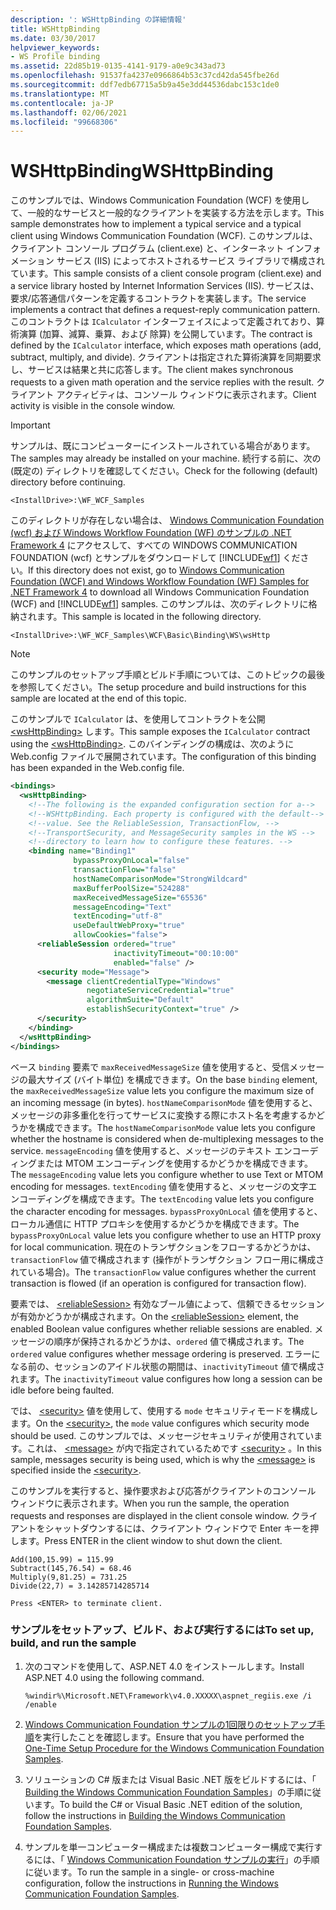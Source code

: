 ```yaml
---
description: ': WSHttpBinding の詳細情報'
title: WSHttpBinding
ms.date: 03/30/2017
helpviewer_keywords:
- WS Profile binding
ms.assetid: 22d85b19-0135-4141-9179-a0e9c343ad73
ms.openlocfilehash: 91537fa4237e0966864b53c37cd42da545fbe26d
ms.sourcegitcommit: ddf7edb67715a5b9a45e3dd44536dabc153c1de0
ms.translationtype: MT
ms.contentlocale: ja-JP
ms.lasthandoff: 02/06/2021
ms.locfileid: "99668306"
---
```

# <a name="wshttpbinding"></a><span data-ttu-id="34ff8-103">WSHttpBinding</span><span class="sxs-lookup"><span data-stu-id="34ff8-103">WSHttpBinding</span></span>

<span data-ttu-id="34ff8-104">このサンプルでは、Windows Communication Foundation (WCF) を使用して、一般的なサービスと一般的なクライアントを実装する方法を示します。</span><span class="sxs-lookup"><span data-stu-id="34ff8-104">This sample demonstrates how to implement a typical service and a typical client using Windows Communication Foundation (WCF).</span></span> <span data-ttu-id="34ff8-105">このサンプルは、クライアント コンソール プログラム (client.exe) と、インターネット インフォメーション サービス (IIS) によってホストされるサービス ライブラリで構成されています。</span><span class="sxs-lookup"><span data-stu-id="34ff8-105">This sample consists of a client console program (client.exe) and a service library hosted by Internet Information Services (IIS).</span></span> <span data-ttu-id="34ff8-106">サービスは、要求/応答通信パターンを定義するコントラクトを実装します。</span><span class="sxs-lookup"><span data-stu-id="34ff8-106">The service implements a contract that defines a request-reply communication pattern.</span></span> <span data-ttu-id="34ff8-107">このコントラクトは `ICalculator` インターフェイスによって定義されており、算術演算 (加算、減算、乗算、および 除算) を公開しています。</span><span class="sxs-lookup"><span data-stu-id="34ff8-107">The contract is defined by the `ICalculator` interface, which exposes math operations (add, subtract, multiply, and divide).</span></span> <span data-ttu-id="34ff8-108">クライアントは指定された算術演算を同期要求し、サービスは結果と共に応答します。</span><span class="sxs-lookup"><span data-stu-id="34ff8-108">The client makes synchronous requests to a given math operation and the service replies with the result.</span></span> <span data-ttu-id="34ff8-109">クライアント アクティビティは、コンソール ウィンドウに表示されます。</span><span class="sxs-lookup"><span data-stu-id="34ff8-109">Client activity is visible in the console window.</span></span>  
  
> [!IMPORTANT]
> <span data-ttu-id="34ff8-110">サンプルは、既にコンピューターにインストールされている場合があります。</span><span class="sxs-lookup"><span data-stu-id="34ff8-110">The samples may already be installed on your machine.</span></span> <span data-ttu-id="34ff8-111">続行する前に、次の (既定の) ディレクトリを確認してください。</span><span class="sxs-lookup"><span data-stu-id="34ff8-111">Check for the following (default) directory before continuing.</span></span>  
>
> `<InstallDrive>:\WF_WCF_Samples`  
>
> <span data-ttu-id="34ff8-112">このディレクトリが存在しない場合は、 [Windows Communication Foundation (wcf) および Windows Workflow Foundation (WF) のサンプルの .NET Framework 4](https://www.microsoft.com/download/details.aspx?id=21459) にアクセスして、すべての WINDOWS COMMUNICATION FOUNDATION (wcf) とサンプルをダウンロードして [!INCLUDE[wf1](../../../../includes/wf1-md.md)] ください。</span><span class="sxs-lookup"><span data-stu-id="34ff8-112">If this directory does not exist, go to [Windows Communication Foundation (WCF) and Windows Workflow Foundation (WF) Samples for .NET Framework 4](https://www.microsoft.com/download/details.aspx?id=21459) to download all Windows Communication Foundation (WCF) and [!INCLUDE[wf1](../../../../includes/wf1-md.md)] samples.</span></span> <span data-ttu-id="34ff8-113">このサンプルは、次のディレクトリに格納されます。</span><span class="sxs-lookup"><span data-stu-id="34ff8-113">This sample is located in the following directory.</span></span>  
>
> `<InstallDrive>:\WF_WCF_Samples\WCF\Basic\Binding\WS\wsHttp`  
  
> [!NOTE]
> <span data-ttu-id="34ff8-114">このサンプルのセットアップ手順とビルド手順については、このトピックの最後を参照してください。</span><span class="sxs-lookup"><span data-stu-id="34ff8-114">The setup procedure and build instructions for this sample are located at the end of this topic.</span></span>  
  
 <span data-ttu-id="34ff8-115">このサンプルで `ICalculator` は、を使用してコントラクトを公開 [\<wsHttpBinding>](../../configure-apps/file-schema/wcf/wshttpbinding.md) します。</span><span class="sxs-lookup"><span data-stu-id="34ff8-115">This sample exposes the `ICalculator` contract using the [\<wsHttpBinding>](../../configure-apps/file-schema/wcf/wshttpbinding.md).</span></span> <span data-ttu-id="34ff8-116">このバインディングの構成は、次のように Web.config ファイルで展開されています。</span><span class="sxs-lookup"><span data-stu-id="34ff8-116">The configuration of this binding has been expanded in the Web.config file.</span></span>  
  
```xml
<bindings>  
  <wsHttpBinding>  
    <!--The following is the expanded configuration section for a-->  
    <!--WSHttpBinding. Each property is configured with the default-->
    <!--value. See the ReliableSession, TransactionFlow, -->  
    <!--TransportSecurity, and MessageSecurity samples in the WS -->  
    <!--directory to learn how to configure these features. -->  
    <binding name="Binding1"  
              bypassProxyOnLocal="false"
              transactionFlow="false"
              hostNameComparisonMode="StrongWildcard"  
              maxBufferPoolSize="524288"
              maxReceivedMessageSize="65536"  
              messageEncoding="Text"
              textEncoding="utf-8"
              useDefaultWebProxy="true"  
              allowCookies="false">  
      <reliableSession ordered="true"
                       inactivityTimeout="00:10:00"  
                       enabled="false" />  
      <security mode="Message">  
        <message clientCredentialType="Windows"
                 negotiateServiceCredential="true"  
                 algorithmSuite="Default"
                 establishSecurityContext="true" />  
      </security>  
    </binding>  
  </wsHttpBinding>  
</bindings>  
```  
  
 <span data-ttu-id="34ff8-117">ベース `binding` 要素で `maxReceivedMessageSize` 値を使用すると、受信メッセージの最大サイズ (バイト単位) を構成できます。</span><span class="sxs-lookup"><span data-stu-id="34ff8-117">On the base `binding` element, the `maxReceivedMessageSize` value lets you configure the maximum size of an incoming message (in bytes).</span></span> <span data-ttu-id="34ff8-118">`hostNameComparisonMode` 値を使用すると、メッセージの非多重化を行ってサービスに変換する際にホスト名を考慮するかどうかを構成できます。</span><span class="sxs-lookup"><span data-stu-id="34ff8-118">The `hostNameComparisonMode` value lets you configure whether the hostname is considered when de-multiplexing messages to the service.</span></span> <span data-ttu-id="34ff8-119">`messageEncoding` 値を使用すると、メッセージのテキスト エンコーディングまたは MTOM エンコーディングを使用するかどうかを構成できます。</span><span class="sxs-lookup"><span data-stu-id="34ff8-119">The `messageEncoding` value lets you configure whether to use Text or MTOM encoding for messages.</span></span> <span data-ttu-id="34ff8-120">`textEncoding` 値を使用すると、メッセージの文字エンコーディングを構成できます。</span><span class="sxs-lookup"><span data-stu-id="34ff8-120">The `textEncoding` value lets you configure the character encoding for messages.</span></span> <span data-ttu-id="34ff8-121">`bypassProxyOnLocal` 値を使用すると、ローカル通信に HTTP プロキシを使用するかどうかを構成できます。</span><span class="sxs-lookup"><span data-stu-id="34ff8-121">The `bypassProxyOnLocal` value lets you configure whether to use an HTTP proxy for local communication.</span></span> <span data-ttu-id="34ff8-122">現在のトランザクションをフローするかどうかは、`transactionFlow` 値で構成されます (操作がトランザクション フロー用に構成されている場合)。</span><span class="sxs-lookup"><span data-stu-id="34ff8-122">The `transactionFlow` value configures whether the current transaction is flowed (if an operation is configured for transaction flow).</span></span>  
  
 <span data-ttu-id="34ff8-123">要素では、 [\<reliableSession>](../../configure-apps/file-schema/wcf/reliablesession.md) 有効なブール値によって、信頼できるセッションが有効かどうかが構成されます。</span><span class="sxs-lookup"><span data-stu-id="34ff8-123">On the [\<reliableSession>](../../configure-apps/file-schema/wcf/reliablesession.md) element, the enabled Boolean value configures whether reliable sessions are enabled.</span></span> <span data-ttu-id="34ff8-124">メッセージの順序が保持されるかどうかは、`ordered` 値で構成されます。</span><span class="sxs-lookup"><span data-stu-id="34ff8-124">The `ordered` value configures whether message ordering is preserved.</span></span> <span data-ttu-id="34ff8-125">エラーになる前の、セッションのアイドル状態の期間は、`inactivityTimeout` 値で構成されます。</span><span class="sxs-lookup"><span data-stu-id="34ff8-125">The `inactivityTimeout` value configures how long a session can be idle before being faulted.</span></span>  
  
 <span data-ttu-id="34ff8-126">では、 [\<security>](../../configure-apps/file-schema/wcf/security-of-wshttpbinding.md) 値を使用して、使用する `mode` セキュリティモードを構成します。</span><span class="sxs-lookup"><span data-stu-id="34ff8-126">On the [\<security>](../../configure-apps/file-schema/wcf/security-of-wshttpbinding.md), the `mode` value configures which security mode should be used.</span></span> <span data-ttu-id="34ff8-127">このサンプルでは、メッセージセキュリティが使用されています。これは、 [\<message>](../../configure-apps/file-schema/wcf/message-of-wshttpbinding.md) が内で指定されているためです [\<security>](../../configure-apps/file-schema/wcf/security-of-wshttpbinding.md) 。</span><span class="sxs-lookup"><span data-stu-id="34ff8-127">In this sample, messages security is being used, which is why the [\<message>](../../configure-apps/file-schema/wcf/message-of-wshttpbinding.md) is specified inside the [\<security>](../../configure-apps/file-schema/wcf/security-of-wshttpbinding.md).</span></span>  
  
 <span data-ttu-id="34ff8-128">このサンプルを実行すると、操作要求および応答がクライアントのコンソール ウィンドウに表示されます。</span><span class="sxs-lookup"><span data-stu-id="34ff8-128">When you run the sample, the operation requests and responses are displayed in the client console window.</span></span> <span data-ttu-id="34ff8-129">クライアントをシャットダウンするには、クライアント ウィンドウで Enter キーを押します。</span><span class="sxs-lookup"><span data-stu-id="34ff8-129">Press ENTER in the client window to shut down the client.</span></span>  
  
```console  
Add(100,15.99) = 115.99  
Subtract(145,76.54) = 68.46  
Multiply(9,81.25) = 731.25  
Divide(22,7) = 3.14285714285714  
  
Press <ENTER> to terminate client.  
```  
  
### <a name="to-set-up-build-and-run-the-sample"></a><span data-ttu-id="34ff8-130">サンプルをセットアップ、ビルド、および実行するには</span><span class="sxs-lookup"><span data-stu-id="34ff8-130">To set up, build, and run the sample</span></span>  
  
1. <span data-ttu-id="34ff8-131">次のコマンドを使用して、ASP.NET 4.0 をインストールします。</span><span class="sxs-lookup"><span data-stu-id="34ff8-131">Install ASP.NET 4.0 using the following command.</span></span>  
  
    ```console
    %windir%\Microsoft.NET\Framework\v4.0.XXXXX\aspnet_regiis.exe /i /enable  
    ```  
  
2. <span data-ttu-id="34ff8-132">[Windows Communication Foundation サンプルの1回限りのセットアップ手順](one-time-setup-procedure-for-the-wcf-samples.md)を実行したことを確認します。</span><span class="sxs-lookup"><span data-stu-id="34ff8-132">Ensure that you have performed the [One-Time Setup Procedure for the Windows Communication Foundation Samples](one-time-setup-procedure-for-the-wcf-samples.md).</span></span>  
  
3. <span data-ttu-id="34ff8-133">ソリューションの C# 版または Visual Basic .NET 版をビルドするには、「 [Building the Windows Communication Foundation Samples](building-the-samples.md)」の手順に従います。</span><span class="sxs-lookup"><span data-stu-id="34ff8-133">To build the C# or Visual Basic .NET edition of the solution, follow the instructions in [Building the Windows Communication Foundation Samples](building-the-samples.md).</span></span>  
  
4. <span data-ttu-id="34ff8-134">サンプルを単一コンピューター構成または複数コンピューター構成で実行するには、「 [Windows Communication Foundation サンプルの実行](running-the-samples.md)」の手順に従います。</span><span class="sxs-lookup"><span data-stu-id="34ff8-134">To run the sample in a single- or cross-machine configuration, follow the instructions in [Running the Windows Communication Foundation Samples](running-the-samples.md).</span></span>  
